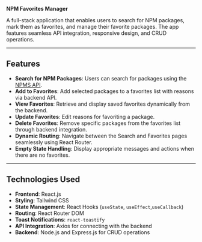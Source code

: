  **NPM Favorites Manager**

A full-stack application that enables users to search for NPM packages, mark them as favorites, and manage their favorite packages. The app features seamless API integration, responsive design, and CRUD operations.

---

## **Features**

- **Search for NPM Packages**: Users can search for packages using the [NPMS API](https://npms.io/).
- **Add to Favorites**: Add selected packages to a favorites list with reasons via backend API.
- **View Favorites**: Retrieve and display saved favorites dynamically from the backend.
- **Update Favorites**: Edit reasons for favoriting a package.
- **Delete Favorites**: Remove specific packages from the favorites list through backend integration.
- **Dynamic Routing**: Navigate between the Search and Favorites pages seamlessly using React Router.
- **Empty State Handling**: Display appropriate messages and actions when there are no favorites.

---

## **Technologies Used**

- **Frontend**: React.js
- **Styling**: Tailwind CSS
- **State Management**: React Hooks (`useState`, `useEffect`,`useCallback`)
- **Routing**: React Router DOM
- **Toast Notifications**: `react-toastify`
- **API Integration**: Axios for connecting with the backend
- **Backend**: Node.js and Express.js for CRUD operations
